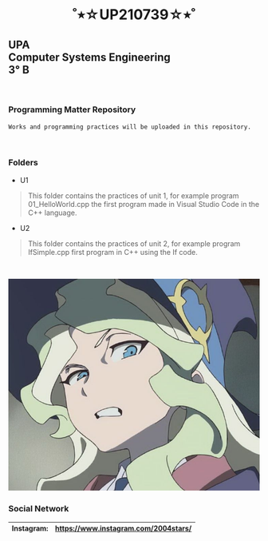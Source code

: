 <h1 align=center> 
˚⭒☆UP210739☆⭒˚
</h1>

## UPA<br>Computer Systems Engineering<br>3° B
<br>

### Programming Matter Repository
```
Works and programming practices will be uploaded in this repository.
```
<br>

### Folders
- U1
> This folder contains the practices of unit 1, for example program 01_HelloWorld.cpp the first program made in Visual Studio Code in the C++ language.
- U2
> This folder contains the practices of unit 2, for example program IfSimple.cpp first program in C++ using the If code.
<br>

![):](imagen/wtf.jpg)
<br>

### Social Network
|Instagram: | https://www.instagram.com/2004stars/ |
|:--------- |:------------------------------------ |
